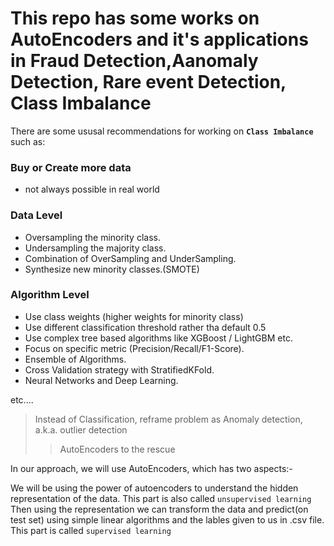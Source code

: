 # This repo has some works on AutoEncoders and it's applications in Fraud Detection,Aanomaly Detection, Rare event Detection, Class Imbalance


There are some ususal recommendations for working on **`Class Imbalance`** such as:

### Buy or Create more data
- not always possible in real world
### Data Level
- Oversampling the minority class.
- Undersampling the majority class.
- Combination of OverSampling and UnderSampling.
- Synthesize new minority classes.(SMOTE)
### Algorithm Level
- Use class weights (higher weights for minority class)
- Use different classification threshold rather tha default 0.5
- Use complex tree based algorithms like XGBoost / LightGBM etc.
- Focus on specific metric (Precision/Recall/F1-Score).
- Ensemble of Algorithms.
- Cross Validation strategy with StratifiedKFold.
- Neural Networks and Deep Learning.

etc....


> Instead of Classification, reframe problem as Anomaly detection, a.k.a. outlier detection
>> AutoEncoders to the rescue


In our approach, we will use AutoEncoders, which has two aspects:-

We will be using the power of autoencoders to understand the hidden representation of the data. This part is also called `unsupervised learning`
Then using the representation we can transform the data and predict(on test set) using simple linear algorithms and the lables given to us in .csv file. This part is called `supervised learning`

